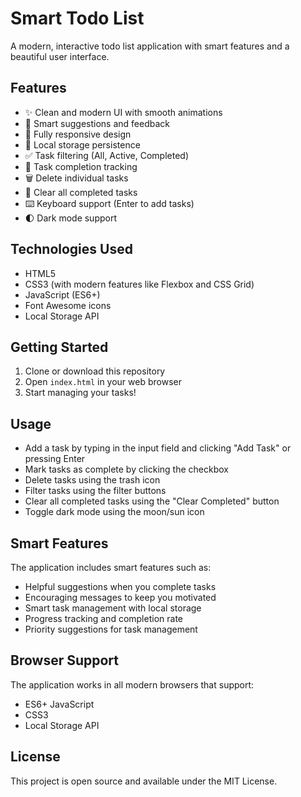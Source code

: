 # Smart Todo List

A modern, interactive todo list application with smart features and a beautiful user interface.

## Features

- ✨ Clean and modern UI with smooth animations
- 🤖 Smart suggestions and feedback
- 📱 Fully responsive design
- 💾 Local storage persistence
- ✅ Task filtering (All, Active, Completed)
- 🎯 Task completion tracking
- 🗑️ Delete individual tasks
- 🧹 Clear all completed tasks
- ⌨️ Keyboard support (Enter to add tasks)
- 🌓 Dark mode support

## Technologies Used

- HTML5
- CSS3 (with modern features like Flexbox and CSS Grid)
- JavaScript (ES6+)
- Font Awesome icons
- Local Storage API

## Getting Started

1. Clone or download this repository
2. Open `index.html` in your web browser
3. Start managing your tasks!

## Usage

- Add a task by typing in the input field and clicking "Add Task" or pressing Enter
- Mark tasks as complete by clicking the checkbox
- Delete tasks using the trash icon
- Filter tasks using the filter buttons
- Clear all completed tasks using the "Clear Completed" button
- Toggle dark mode using the moon/sun icon

## Smart Features

The application includes smart features such as:
- Helpful suggestions when you complete tasks
- Encouraging messages to keep you motivated
- Smart task management with local storage
- Progress tracking and completion rate
- Priority suggestions for task management

## Browser Support

The application works in all modern browsers that support:
- ES6+ JavaScript
- CSS3
- Local Storage API

## License

This project is open source and available under the MIT License.
